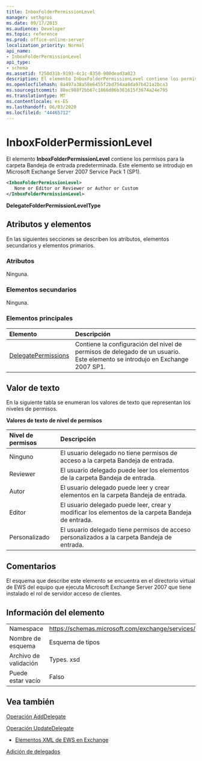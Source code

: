 ```yaml
---
title: InboxFolderPermissionLevel
manager: sethgros
ms.date: 09/17/2015
ms.audience: Developer
ms.topic: reference
ms.prod: office-online-server
localization_priority: Normal
api_name:
- InboxFolderPermissionLevel
api_type:
- schema
ms.assetid: f250d31b-9193-4c1c-8350-900dead3a023
description: El elemento InboxFolderPermissionLevel contiene los permisos para la carpeta Bandeja de entrada predeterminada. Este elemento se introdujo en Microsoft Exchange Server 2007 Service Pack 1 (SP1).
ms.openlocfilehash: 8a497a38a58e6455f2bd754aa8da97b421a2bca3
ms.sourcegitcommit: 88ec988f2bb67c1866d06b361615f3674a24e795
ms.translationtype: MT
ms.contentlocale: es-ES
ms.lasthandoff: 06/03/2020
ms.locfileid: "44465712"
---
```

# <a name="inboxfolderpermissionlevel"></a>InboxFolderPermissionLevel

El elemento **InboxFolderPermissionLevel** contiene los permisos para la carpeta Bandeja de entrada predeterminada. Este elemento se introdujo en Microsoft Exchange Server 2007 Service Pack 1 (SP1). 
  
```xml
<InboxFolderPermissionLevel>
   None or Editor or Reviewer or Author or Custom
</InboxFolderPermissionLevel>
```

 **DelegateFolderPermissionLevelType**
## <a name="attributes-and-elements"></a>Atributos y elementos

En las siguientes secciones se describen los atributos, elementos secundarios y elementos primarios.
  
### <a name="attributes"></a>Atributos

Ninguna.
  
### <a name="child-elements"></a>Elementos secundarios

Ninguna.
  
### <a name="parent-elements"></a>Elementos principales

|**Elemento**|**Descripción**|
|:-----|:-----|
|[DelegatePermissions](delegatepermissions.md) <br/> |Contiene la configuración del nivel de permisos de delegado de un usuario. Este elemento se introdujo en Exchange 2007 SP1.  <br/> |
   
## <a name="text-value"></a>Valor de texto

En la siguiente tabla se enumeran los valores de texto que representan los niveles de permisos.
  
**Valores de texto de nivel de permisos**

|**Nivel de permisos**|**Descripción**|
|:-----|:-----|
|Ninguno  <br/> |El usuario delegado no tiene permisos de acceso a la carpeta Bandeja de entrada.  <br/> |
|Reviewer  <br/> |El usuario delegado puede leer los elementos de la carpeta Bandeja de entrada.  <br/> |
|Autor  <br/> |El usuario delegado puede leer y crear elementos en la carpeta Bandeja de entrada.  <br/> |
|Editor  <br/> |El usuario delegado puede leer, crear y modificar los elementos de la carpeta Bandeja de entrada.  <br/> |
|Personalizado  <br/> |El usuario delegado tiene permisos de acceso personalizados a la carpeta Bandeja de entrada.  <br/> |
   
## <a name="remarks"></a>Comentarios

El esquema que describe este elemento se encuentra en el directorio virtual de EWS del equipo que ejecuta Microsoft Exchange Server 2007 que tiene instalado el rol de servidor acceso de clientes.
  
## <a name="element-information"></a>Información del elemento

|||
|:-----|:-----|
|Namespace  <br/> |https://schemas.microsoft.com/exchange/services/2006/types  <br/> |
|Nombre de esquema  <br/> |Esquema de tipos  <br/> |
|Archivo de validación  <br/> |Types. xsd  <br/> |
|Puede estar vacío  <br/> |Falso  <br/> |
   
## <a name="see-also"></a>Vea también



[Operación AddDelegate](adddelegate-operation.md)
  
[Operación UpdateDelegate](updatedelegate-operation.md)


- [Elementos XML de EWS en Exchange](ews-xml-elements-in-exchange.md)


[Adición de delegados](https://msdn.microsoft.com/library/3a744150-66a3-4a13-9433-793603ba5038%28Office.15%29.aspx)

